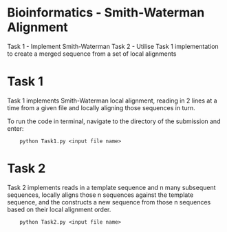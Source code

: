 # Bioinformatics - Smith-Waterman Alignment
Task 1 - Implement Smith-Waterman
Task 2 - Utilise Task 1 implementation to create a merged sequence from a set of local alignments

# Task 1
Task 1 implements Smith-Waterman local alignment, reading in 2 lines at a time from a given file and locally aligning those sequences in turn.

To run the code in terminal, navigate to the directory of the submission and enter:
```
    python Task1.py <input file name>
```


# Task 2
Task 2 implements reads in a template sequence and n many subsequent sequences, locally aligns those n sequences against the template sequence, and the constructs a new sequence from those n sequences based on their local alignment order.

```
    python Task2.py <input file name>
```
